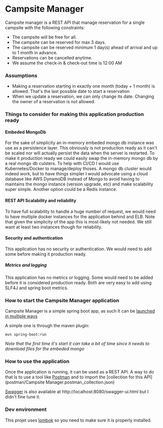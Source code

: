 # Campsite Manager

Campsite manager is a REST API that manage reservation for a single campsite with the following constraints:

* The campsite will be free for all.
* The campsite can be reserved for max 3 days.
* The campsite can be reserved minimum 1 day(s) ahead of arrival and up to 1 month in advance.
* Reservations can be cancelled anytime.
* We assume the check-in & check-out time is 12:00 AM

### Assumptions

* Making a reservation starting in exactly one month (today + 1 month) is allowed. That's the last possible date to start a reservation
* When we update a reservation, we can only change its date. Changing the owner of a reservation is not allowed.
 

### Things to consider for making this application production ready

#### Embeded MongoDb

For the sake of simplicity an in-memory embeded mongo db instance was use as a persistence layer. This obviously is 
not production ready as it can't be scaled nor will actually persist the data when the server is restarted. To make it 
production ready we could easily swap the in-memory mongo db by a real mongo db culsters. To help with CI/CD I would use 
Kubernetes/Docker to manage/deploy thoses. A mongo db cluster would indeed work, but to have things simpler I would advocate 
using a cloud database like AWS DynamoDB instead of Mongo to avoid having to maintains the mongo instance (version upgrade, etc) 
and make scalability super simple. Another option could be a Redis instance.

#### REST API Scalability and reliability

To have full scalability to handle a huge number of request, we would need to have multiple docker instances for the application behind
and ELB. Note that given the simplicity of the app this is most-likely not needed. We still want at least two instances though for reliability.
 
#### Security and authentication

This application has no security or authentication. We would need to add some before making it production ready. 

##### Metrics and logging

This application has no metrics or logging. Some would need to be added before it is considered production ready. Both are
very easy to add using SLF4J and spring boot metrics. 

### How to start the Campsite Manager application
Campsite Manager is a simple spring boot app, as such It can be [launched in multiple ways](https://docs.spring.io/spring-boot/docs/current/reference/html/using-boot-running-your-application.html)

A simple one is through the maven plugin:

```
mvn spring-boot:run
```

*Note that the first time it's start it can take a bit of time since it needs to download files for the embeded mongo*

### How to use the application

Once the application is running, it can be used as a REST API. A way to do that is to use a tool like [Postman](https://www.getpostman.com/) and to import the
[collection for this API](postman/Campsite Manager.postman_collection.json)

[Swagger](https://swagger.io/) is also available at http://localhost:8080/swagger-ui.html but I didn't fine tune it.


### Dev environment

This projet uses [lombok](https://projectlombok.org/) so you need to make sure it is properly installed.